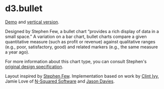 # d3.bullet

[Demo](http://bl.ocks.org/mbostock/4061961) and [vertical version](http://bl.ocks.org/jasondavies/5452290).

Designed by Stephen Few, a bullet chart “provides a rich display of data in a small space.” A variation on a bar chart, bullet charts compare a given quantitative measure (such as profit or revenue) against qualitative ranges (e.g., poor, satisfactory, good) and related markers (e.g., the same measure a year ago). 

For more information about this chart type, you can consult Stephen's [original design specification](http://www.perceptualedge.com/articles/misc/Bullet_Graph_Design_Spec.pdf).

Layout inspired by [Stephen Few](http://www.perceptualedge.com/). Implementation based on work by [Clint Ivy](http://projects.instantcognition.com/protovis/bulletchart/), Jamie Love of [N-Squared Software](http://www.nsquaredsoftware.com/) and [Jason Davies](http://www.jasondavies.com/).